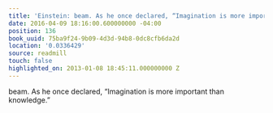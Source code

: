 ```yaml
---
title: 'Einstein: beam. As he once declared, “Imagination is more important th…'
date: 2016-04-09 18:16:00.600000000 -04:00
position: 136
book_uuid: 75ba9f24-9b09-4d3d-94b8-0dc8cfb6da2d
location: '0.0336429'
source: readmill
touch: false
highlighted_on: 2013-01-08 18:45:11.000000000 Z
---
```


beam. As he once declared, “Imagination is more important than knowledge.”